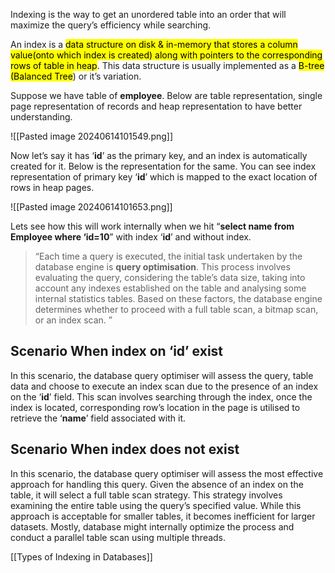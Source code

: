 Indexing is the way to get an unordered table into an order that will maximize the query’s efficiency while searching.

An index is a <mark class="hltr-g">data structure on disk & in-memory that stores a column value(onto which index is created) along with pointers to the corresponding rows of table in heap</mark>. This data structure is usually implemented as a <mark class="hltr-o">B-tree (Balanced Tree</mark>) or it’s variation.

Suppose we have table of **employee**. Below are table representation, single page representation of records and heap representation to have better understanding.

![[Pasted image 20240614101549.png]]

Now let’s say it has ‘**id**’ as the primary key, and an index is automatically created for it. Below is the representation for the same. You can see index representation of primary key ‘**id**’ which is mapped to the exact location of rows in heap pages.

![[Pasted image 20240614101653.png]]

Lets see how this will work internally when we hit “**select name from Employee where ‘id=10**” with index ‘**id**’ and without index.

> “Each time a query is executed, the initial task undertaken by the database engine is **query optimisation**. This process involves evaluating the query, considering the table’s data size, taking into account any indexes established on the table and analysing some internal statistics tables. Based on these factors, the database engine determines whether to proceed with a full table scan, a bitmap scan, or an index scan. ”

## Scenario When index on ‘id’ exist

In this scenario, the database query optimiser will assess the query, table data and choose to execute an index scan due to the presence of an index on the ‘**id**’ field. This scan involves searching through the index, once the index is located, corresponding row’s location in the page is utilised to retrieve the ‘**name**’ field associated with it.

## Scenario When index does not exist

In this scenario, the database query optimiser will assess the most effective approach for handling this query. Given the absence of an index on the table, it will select a full table scan strategy. This strategy involves examining the entire table using the query’s specified value. While this approach is acceptable for smaller tables, it becomes inefficient for larger datasets. Mostly, database might internally optimize the process and conduct a parallel table scan using multiple threads.

[[Types of Indexing in Databases]]